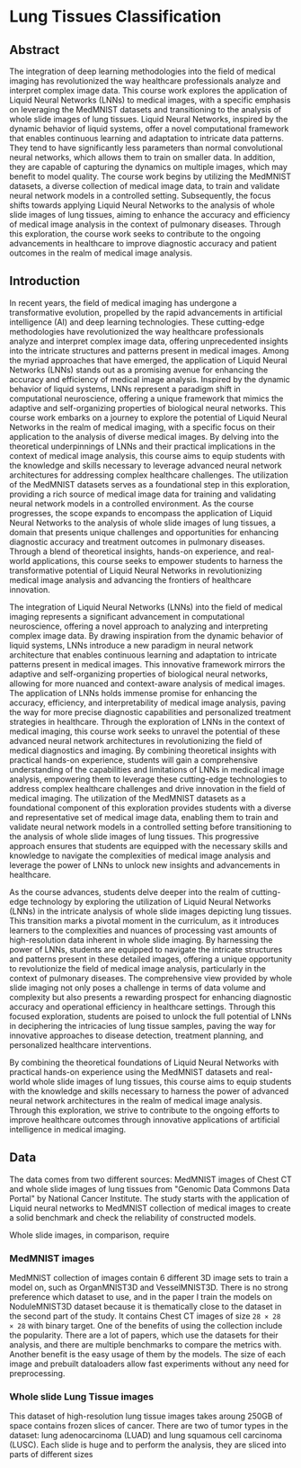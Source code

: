 # Lung Tissues Classification

## Abstract

The integration of deep learning methodologies into the field of medical imaging has revolutionized the way healthcare professionals analyze and interpret complex image data. This course work explores the application of Liquid Neural Networks (LNNs) to medical images, with a specific emphasis on leveraging the MedMNIST datasets and transitioning to the analysis of whole slide images of lung tissues. Liquid Neural Networks, inspired by the dynamic behavior of liquid systems, offer a novel computational framework that enables continuous learning and adaptation to intricate data patterns. They tend to have significantly less parameters than normal convolutional neural networks, which allows them to train on smaller data. In addition, they are capable of capturing the dynamics on multiple images, which may benefit to model quality. The course work begins by utilizing the MedMNIST datasets, a diverse collection of medical image data, to train and validate neural network models in a controlled setting. Subsequently, the focus shifts towards applying Liquid Neural Networks to the analysis of whole slide images of lung tissues, aiming to enhance the accuracy and efficiency of medical image analysis in the context of pulmonary diseases. Through this exploration, the course work seeks to contribute to the ongoing advancements in healthcare to improve diagnostic accuracy and patient outcomes in the realm of medical image analysis.

## Introduction


In recent years, the field of medical imaging has undergone a transformative evolution, propelled by the rapid advancements in artificial intelligence (AI) and deep learning technologies. These cutting-edge methodologies have revolutionized the way healthcare professionals analyze and interpret complex image data, offering unprecedented insights into the intricate structures and patterns present in medical images. Among the myriad approaches that have emerged, the application of Liquid Neural Networks (LNNs) stands out as a promising avenue for enhancing the accuracy and efficiency of medical image analysis. Inspired by the dynamic behavior of liquid systems, LNNs represent a paradigm shift in computational neuroscience, offering a unique framework that mimics the adaptive and self-organizing properties of biological neural networks. This course work embarks on a journey to explore the potential of Liquid Neural Networks in the realm of medical imaging, with a specific focus on their application to the analysis of diverse medical images. By delving into the theoretical underpinnings of LNNs and their practical implications in the context of medical image analysis, this course aims to equip students with the knowledge and skills necessary to leverage advanced neural network architectures for addressing complex healthcare challenges. The utilization of the MedMNIST datasets serves as a foundational step in this exploration, providing a rich source of medical image data for training and validating neural network models in a controlled environment. As the course progresses, the scope expands to encompass the application of Liquid Neural Networks to the analysis of whole slide images of lung tissues, a domain that presents unique challenges and opportunities for enhancing diagnostic accuracy and treatment outcomes in pulmonary diseases. Through a blend of theoretical insights, hands-on experience, and real-world applications, this course seeks to empower students to harness the transformative potential of Liquid Neural Networks in revolutionizing medical image analysis and advancing the frontiers of healthcare innovation.

The integration of Liquid Neural Networks (LNNs) into the field of medical imaging represents a significant advancement in computational neuroscience, offering a novel approach to analyzing and interpreting complex image data. By drawing inspiration from the dynamic behavior of liquid systems, LNNs introduce a new paradigm in neural network architecture that enables continuous learning and adaptation to intricate patterns present in medical images. This innovative framework mirrors the adaptive and self-organizing properties of biological neural networks, allowing for more nuanced and context-aware analysis of medical images. The application of LNNs holds immense promise for enhancing the accuracy, efficiency, and interpretability of medical image analysis, paving the way for more precise diagnostic capabilities and personalized treatment strategies in healthcare. Through the exploration of LNNs in the context of medical imaging, this course work seeks to unravel the potential of these advanced neural network architectures in revolutionizing the field of medical diagnostics and imaging. By combining theoretical insights with practical hands-on experience, students will gain a comprehensive understanding of the capabilities and limitations of LNNs in medical image analysis, empowering them to leverage these cutting-edge technologies to address complex healthcare challenges and drive innovation in the field of medical imaging. The utilization of the MedMNIST datasets as a foundational component of this exploration provides students with a diverse and representative set of medical image data, enabling them to train and validate neural network models in a controlled setting before transitioning to the analysis of whole slide images of lung tissues. This progressive approach ensures that students are equipped with the necessary skills and knowledge to navigate the complexities of medical image analysis and leverage the power of LNNs to unlock new insights and advancements in healthcare.

As the course advances, students delve deeper into the realm of cutting-edge technology by exploring the utilization of Liquid Neural Networks (LNNs) in the intricate analysis of whole slide images depicting lung tissues. This transition marks a pivotal moment in the curriculum, as it introduces learners to the complexities and nuances of processing vast amounts of high-resolution data inherent in whole slide imaging. By harnessing the power of LNNs, students are equipped to navigate the intricate structures and patterns present in these detailed images, offering a unique opportunity to revolutionize the field of medical image analysis, particularly in the context of pulmonary diseases. The comprehensive view provided by whole slide imaging not only poses a challenge in terms of data volume and complexity but also presents a rewarding prospect for enhancing diagnostic accuracy and operational efficiency in healthcare settings. Through this focused exploration, students are poised to unlock the full potential of LNNs in deciphering the intricacies of lung tissue samples, paving the way for innovative approaches to disease detection, treatment planning, and personalized healthcare interventions.

By combining the theoretical foundations of Liquid Neural Networks with practical hands-on experience using the MedMNIST datasets and real-world whole slide images of lung tissues, this course aims to equip students with the knowledge and skills necessary to harness the power of advanced neural network architectures in the realm of medical image analysis. Through this exploration, we strive to contribute to the ongoing efforts to improve healthcare outcomes through innovative applications of artificial intelligence in medical imaging.


## Data

The data comes from two different sources: MedMNIST images of Chest CT and whole slide images of lung tissues from "Genomic Data Commons Data Portal" by  National Cancer Institute. The study starts with the application of Liquid neural networks to MedMNIST collection of medical images to create a solid benchmark and check the reliability of constructed models.

Whole slide images, in comparison, require 

### MedMNIST images

MedMNIST collection of images contain 6 different 3D image sets to train a model on, such as OrganMNIST3D and VesselMNIST3D. There is no strong preference which dataset to use, and in the paper I train the models on NoduleMNIST3D dataset because it is thematically close to the dataset in the second part of the study. It contains Chest CT images of size `28 × 28 × 28` with binary target. One of the benefits of using the collection include the popularity. There are a lot of papers, which use the datasets for their analysis, and there are multiple benchmarks to compare the metrics with. Another benefit is the easy usage of them by the models. The size of each image and prebuilt dataloaders allow fast experiments without any need for preprocessing. 

### Whole slide Lung Tissue images

This dataset of high-resolution lung tissue images takes aroung 250GB of space contains frozen slices of cancer. There are two of tumor types in the dataset: lung adenocarcinoma (LUAD) and lung squamous cell carcinoma (LUSC). Each slide is huge and to perform the analysis, they are sliced into parts of different sizes


